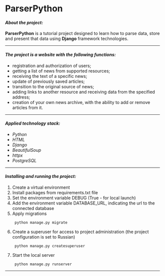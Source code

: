 # ParserPython

#### _About the project:_

__ParserPython__ is a tutorial project designed to learn how to parse data, store and present that data using __Django__ framework technologies.

---

#### _The project is a website with the following functions:_

* registration and authorization of users;
* getting a list of news from supported resources;
* receiving the text of a specific news;
* update of previously saved articles;
* transition to the original source of news;
* adding links to another resource and receiving data from the specified address;
* creation of your own news archive, with the ability to add or remove articles from it.

---

#### _Applied technology stack:_

* _Python_
* _HTML_
* _Django_
* _BeautifulSoup_
* _httpx_
* _PostgreSQL_

---

#### _Installing and running the project:_

1.  Create a virtual environment
2. Install packages from requirements.txt file
3. Set the environment variable DEBUG (True - for local launch)
4. Add the environment variable DATABASE_URL, indicating the url to the connected database
5. Apply migrations
   ```
    python manage.py migrate
   ```
6. Create a superuser for access to project administration (the project configuration is set to Russian)
   ```
    python manage.py createsuperuser
   ```
7. Start the local server
   ```
    python manage.py runserver
   ```
---	